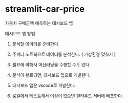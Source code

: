 # streamlit-car-price
자동차 구매금액 예측하는 대시보드 앱

대시보드 앱 방법

1. 분석할 데이터를 준비한다.

2. 주피터 노트북으로 데이터를 분석한다. ( 가상환경 맞춰서 )

3. 필요에 의해서 머신러닝을 수행할 수도 있다.

4. 분석이 완료되면, 대시보드 앱으로 개발한다.

5. 대시보드 앱은 vscode로 개발한다.

6. 로컬에서 테스트해서 이상이 없으면 클라우드 서버에 배포한다.
